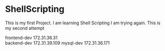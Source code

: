 # ShellScripting

This is my first Project.
I am learning Shell Scripting
I am trying again.
This is my second attempt

frontend-dev  172.31.36.31   
backend-dev  172.31.39.109
mysql-dev    172.31.36.171

